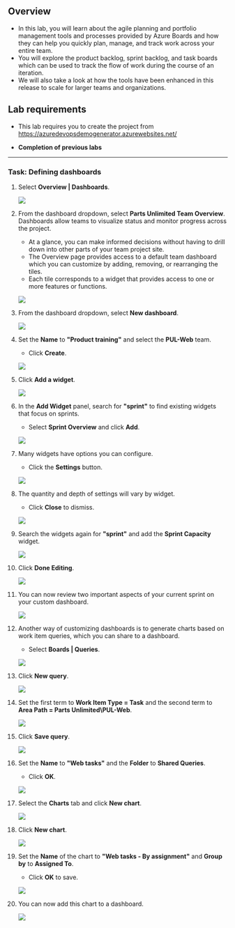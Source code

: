 ## Overview 

* In this lab, you will learn about the agile planning and portfolio management tools and processes provided by Azure Boards and how they can help you quickly plan, manage, and track work across your entire team. 
* You will explore the product backlog, sprint backlog, and task boards which can be used to track the flow of work during the course of an iteration. 
* We will also take a look at how the tools have been enhanced in this release to scale for larger teams and organizations.

Lab requirements
----------------

- This lab requires you to create the project from 
https://azuredevopsdemogenerator.azurewebsites.net/ 

* **Completion of previous labs**

---

### Task: Defining dashboards

1. Select **Overview \| Dashboards**.

    ![](images/086.png)

1. From the dashboard dropdown, select **Parts Unlimited Team Overview**. Dashboards allow teams to visualize status and monitor progress across the project. 
   - At a glance, you can make informed decisions without having to drill down into other parts of your team project site. 
   - The Overview page provides access to a default team dashboard which you can customize by adding, removing, or rearranging the tiles. 
   - Each tile corresponds to a widget that provides access to one or more features or functions.

    ![](images/087.png)

2. From the dashboard dropdown, select **New dashboard**.

    ![](images/088.png)

3. Set the **Name** to **"Product training"** and select the **PUL-Web** team. 
   - Click **Create**.

    ![](images/089.png)

4. Click **Add a widget**.

    ![](images/090.png)

5. In the **Add Widget** panel, search for **"sprint"** to find existing widgets that focus on sprints. 
   - Select **Sprint Overview** and click **Add**.

    ![](images/091.png)

6. Many widgets have options you can configure. 
   - Click the **Settings** button.

    ![](images/092.png)

7. The quantity and depth of settings will vary by widget. 
   - Click **Close** to dismiss.

    ![](images/093.png)

8. Search the widgets again for **"sprint"** and add the **Sprint Capacity** widget.

    ![](images/094.png)

9.  Click **Done Editing**.

    ![](images/095.png)

10. You can now review two important aspects of your current sprint on your custom dashboard.

    ![](images/096.png)

11. Another way of customizing dashboards is to generate charts based on work item queries, which you can share to a dashboard. 
    - Select **Boards \| Queries**.

    ![](images/097.png)

12. Click **New query**.

    ![](images/098.png)

13. Set the first term to **Work Item Type = Task** and the second term to **Area Path = Parts Unlimited\PUL-Web**.

    ![](images/099.png)

14. Click **Save query**.

    ![](images/100.png)

15. Set the **Name** to **"Web tasks"** and the **Folder** to **Shared Queries**. 
    - Click **OK**.

    ![](images/101.png)

16. Select the **Charts** tab and click **New chart**.

    ![](images/102.png)

17. Click **New chart**.

    ![](images/103.png)

18. Set the **Name** of the chart to **"Web tasks - By assignment"** and **Group by** to **Assigned To**. 
    - Click **OK** to save.

    ![](images/104.png)

19. You can now add this chart to a dashboard.

    ![](images/105.png)

